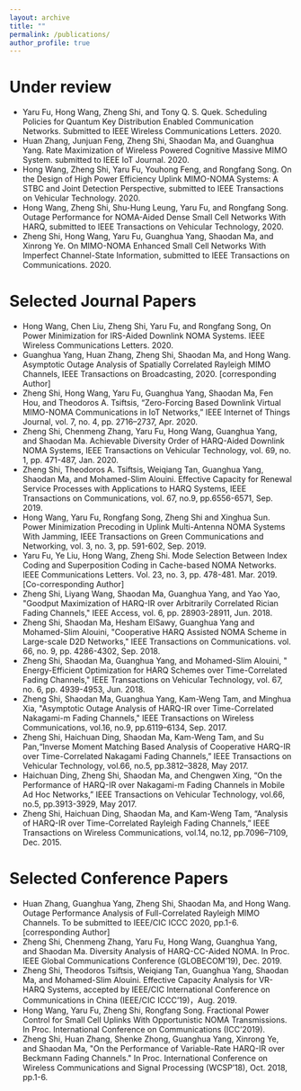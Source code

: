 ```yaml
---
layout: archive
title: ""
permalink: /publications/
author_profile: true
---
```


<!--{% if author.googlescholar %}
  You can also find my articles on <u><a href="{{author.googlescholar}}">my Google Scholar profile</a>.</u>
{% endif %}-->

<!--{% include base_path %}-->


<!--{% for post in site.publications reversed %}
  {% include archive-single.html %}
{% endfor %}-->

Under review
===
* Yaru Fu, Hong Wang, Zheng Shi, and Tony Q. S. Quek. Scheduling Policies for Quantum Key Distribution Enabled Communication Networks. Submitted to IEEE Wireless Communications Letters. 2020.
* Huan Zhang, Junjuan Feng, Zheng Shi, Shaodan Ma, and Guanghua Yang. Rate Maximization of Wireless Powered Cognitive Massive MIMO System. submitted to IEEE IoT Journal. 2020.
* Hong Wang, Zheng Shi, Yaru Fu, Youhong Feng, and Rongfang Song. On the Design of High Power Efficiency Uplink MIMO-NOMA Systems: A STBC and Joint Detection Perspective, submitted to IEEE Transactions on Vehicular Technology. 2020.
* Hong Wang, Zheng Shi, Shu-Hung Leung, Yaru Fu, and Rongfang Song. Outage Performance for NOMA-Aided Dense Small Cell Networks With HARQ, submitted to IEEE Transactions on Vehicular Technology, 2020.
* Zheng Shi, Hong Wang, Yaru Fu, Guanghua Yang, Shaodan Ma, and Xinrong Ye. On MIMO-NOMA Enhanced Small Cell Networks With Imperfect Channel-State Information, submitted to IEEE Transactions on Communications. 2020.


Selected Journal Papers
===
* Hong Wang, Chen Liu, Zheng Shi, Yaru Fu, and Rongfang Song, On Power Minimization for IRS-Aided Downlink NOMA Systems. IEEE Wireless Communications Letters. 2020.
* Guanghua Yang, Huan Zhang, Zheng Shi, Shaodan Ma, and Hong Wang. Asymptotic Outage Analysis of Spatially Correlated Rayleigh MIMO Channels,  IEEE Transactions on Broadcasting, 2020. [corresponding Author]
* Zheng Shi, Hong Wang, Yaru Fu, Guanghua Yang, Shaodan Ma, Fen Hou, and Theodoros A. Tsiftsis, “Zero-Forcing Based Downlink Virtual MIMO-NOMA Communications in IoT Networks,” IEEE Internet of Things Journal, vol. 7, no. 4, pp. 2716–2737, Apr. 2020.
* Zheng Shi, Chenmeng Zhang, Yaru Fu, Hong Wang, Guanghua Yang, and Shaodan Ma. Achievable Diversity Order of HARQ-Aided Downlink NOMA Systems, IEEE Transactions on Vehicular Technology, vol. 69, no. 1, pp. 471-487, Jan. 2020.
* Zheng Shi, Theodoros A. Tsiftsis, Weiqiang Tan, Guanghua Yang, Shaodan Ma, and Mohamed-Slim Alouini. Effective Capacity for Renewal Service Processes with Applications to HARQ Systems, IEEE Transactions on Communications, vol. 67, no.9, pp.6556-6571, Sep. 2019.
* Hong Wang, Yaru Fu, Rongfang Song, Zheng Shi and Xinghua Sun. Power Minimization Precoding in Uplink Multi-Antenna NOMA Systems With Jamming, IEEE Transactions on Green Communications and Networking, vol. 3, no. 3, pp. 591-602, Sep. 2019. 
* Yaru Fu, Ye Liu, Hong Wang, Zheng Shi. Mode Selection Between Index Coding and Superposition Coding in Cache-based NOMA Networks. IEEE Communications Letters. Vol. 23, no. 3, pp. 478-481. Mar. 2019. [Co-corresponding Author]
* Zheng Shi, Liyang Wang, Shaodan Ma, Guanghua Yang, and Yao Yao, "Goodput Maximization of HARQ-IR over Arbitrarily Correlated Rician Fading Channels," IEEE Access, vol. 6, pp. 28903-28911, Jun. 2018.
* Zheng Shi, Shaodan Ma, Hesham ElSawy, Guanghua Yang and Mohamed-Slim Alouini, "Cooperative HARQ Assisted NOMA Scheme in Large-scale D2D Networks," IEEE Transactions on Communications. vol. 66, no. 9, pp. 4286-4302, Sep. 2018. 
* Zheng Shi, Shaodan Ma, Guanghua Yang, and Mohamed-Slim Alouini, " Energy-Efficient Optimization for HARQ Schemes over Time-Correlated Fading Channels," IEEE Transactions on Vehicular Technology, vol. 67, no. 6, pp. 4939-4953, Jun. 2018.
* Zheng Shi, Shaodan Ma, Guanghua Yang, Kam-Weng Tam, and Minghua Xia, "Asymptotic Outage Analysis of HARQ-IR over Time-Correlated Nakagami-m Fading Channels," IEEE Transactions on Wireless Communications, vol.16, no.9, pp.6119–6134, Sep. 2017.
* Zheng Shi, Haichuan Ding, Shaodan Ma, Kam-Weng Tam, and Su Pan,“Inverse Moment Matching Based Analysis of Cooperative HARQ-IR over Time-Correlated Nakagami Fading Channels,” IEEE Transactions on Vehicular Technology, vol.66, no.5, pp.3812–3828, May 2017.
* Haichuan Ding, Zheng Shi, Shaodan Ma, and Chengwen Xing, “On the Performance of HARQ-IR over Nakagami-m Fading Channels in Mobile Ad Hoc Networks,” IEEE Transactions on Vehicular Technology, vol.66, no.5, pp.3913-3929, May 2017.
* Zheng Shi, Haichuan Ding, Shaodan Ma, and Kam-Weng Tam, “Analysis of HARQ-IR over Time-Correlated Rayleigh Fading Channels,” IEEE Transactions on Wireless Communications, vol.14, no.12, pp.7096–7109, Dec. 2015.



Selected Conference Papers
===
* Huan Zhang,  Guanghua Yang, Zheng Shi, Shaodan Ma, and Hong Wang. Outage Performance Analysis of Full-Correlated Rayleigh MIMO Channels. To be submitted to IEEE/CIC ICCC 2020, pp.1-6.[corresponding Author]
* Zheng Shi, Chenmeng Zhang, Yaru Fu, Hong Wang, Guanghua Yang, and Shaodan Ma. Diversity Analysis of HARQ-CC-Aided NOMA. In Proc. IEEE Global Communications Conference (GLOBECOM’19), Dec. 2019.
* Zheng Shi, Theodoros Tsiftsis, Weiqiang Tan, Guanghua Yang, Shaodan Ma, and Mohamed-Slim Alouini. Effective Capacity Analysis for VR-HARQ Systems, accepted by IEEE/CIC International Conference on Communications in China (IEEE/CIC ICCC’19)，Aug. 2019.
* Hong Wang, Yaru Fu, Zheng Shi, Rongfang Song. Fractional Power Control for Small Cell Uplinks With Opportunistic NOMA Transmissions. In Proc. International Conference on Communications (ICC’2019).
* Zheng Shi, Huan Zhang, Shenke Zhong, Guanghua Yang, Xinrong Ye, and Shaodan Ma, "On the Performance of Variable-Rate HARQ-IR over Beckmann Fading Channels." In Proc. International Conference on Wireless Communications and Signal Processing (WCSP’18), Oct. 2018, pp.1-6. 
